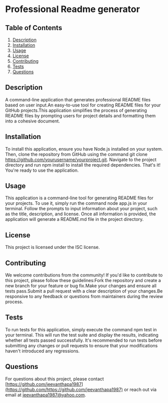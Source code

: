 
# Professional Readme generator

## Table of Contents
1. [Description](#description)
2. [Installation](#installation)
3. [Usage](#usage)
4. [License](#license)
5. [Contributing](#contributing)
6. [Tests](#tests)
7. [Questions](#questions)

## Description
A command-line application that generates professional README files based on user input.An easy-to-use tool for creating README files for your GitHub projects.This application simplifies the process of generating README files by prompting users for project details and formatting them into a cohesive document.

## Installation
To install this application, ensure you have Node.js installed on your system. Then, clone the repository from GitHub using the command git clone https://github.com/yourusername/yourproject.git. Navigate to the project directory and run npm install to install the required dependencies. That's it! You're ready to use the application.

## Usage
This application is a command-line tool for generating README files for your projects. To use it, simply run the command node app.js in your terminal. Follow the prompts to input information about your project, such as the title, description, and license. Once all information is provided, the application will generate a README.md file in the project directory.

## License
This project is licensed under the ISC license.

## Contributing
We welcome contributions from the community! If you'd like to contribute to this project, please follow these guidelines:Fork the repository and create a new branch for your feature or bug fix.Make your changes and ensure all tests pass.Submit a pull request with a clear description of your changes.Be responsive to any feedback or questions from maintainers during the review process.

## Tests
To run tests for this application, simply execute the command npm test in your terminal. This will run the test suite and display the results, indicating whether all tests passed successfully. It's recommended to run tests before submitting any changes or pull requests to ensure that your modifications haven't introduced any regressions.

## Questions
For questions about this project, please contact [https://github.com/jeevanthapa1987](https://github.com/https://github.com/jeevanthapa1987) or reach out via email at jeevanthapa1987@yahoo.com.
